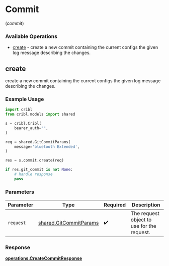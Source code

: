 # Commit
(*commit*)

### Available Operations

* [create](#create) - create a new commit containing the current configs the given log message describing the changes.

## create

create a new commit containing the current configs the given log message describing the changes.

### Example Usage

```python
import cribl
from cribl.models import shared

s = cribl.Cribl(
    bearer_auth="",
)

req = shared.GitCommitParams(
    message='bluetooth Extended',
)

res = s.commit.create(req)

if res.git_commit is not None:
    # handle response
    pass
```

### Parameters

| Parameter                                                        | Type                                                             | Required                                                         | Description                                                      |
| ---------------------------------------------------------------- | ---------------------------------------------------------------- | ---------------------------------------------------------------- | ---------------------------------------------------------------- |
| `request`                                                        | [shared.GitCommitParams](../../models/shared/gitcommitparams.md) | :heavy_check_mark:                                               | The request object to use for the request.                       |


### Response

**[operations.CreateCommitResponse](../../models/operations/createcommitresponse.md)**

